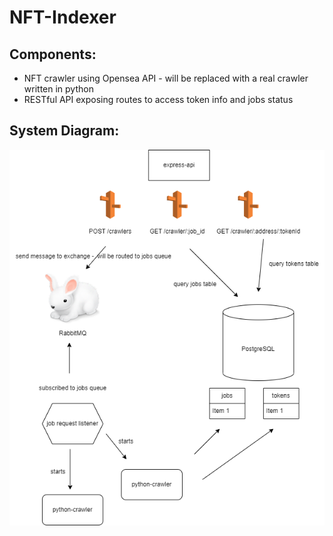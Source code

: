 # NFT-Indexer

## Components:
- NFT crawler using Opensea API - will be replaced with a real crawler written in python
- RESTful API exposing routes to access token info and jobs status


## System Diagram:
![Diagram](diagram.png)
